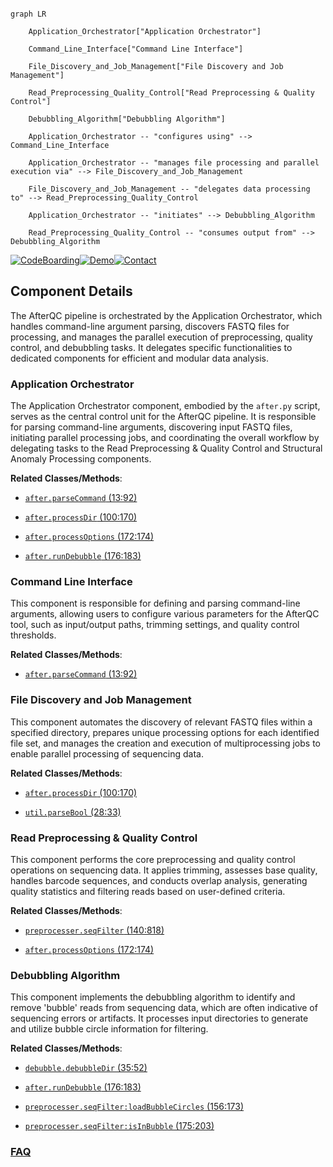 ```mermaid

graph LR

    Application_Orchestrator["Application Orchestrator"]

    Command_Line_Interface["Command Line Interface"]

    File_Discovery_and_Job_Management["File Discovery and Job Management"]

    Read_Preprocessing_Quality_Control["Read Preprocessing & Quality Control"]

    Debubbling_Algorithm["Debubbling Algorithm"]

    Application_Orchestrator -- "configures using" --> Command_Line_Interface

    Application_Orchestrator -- "manages file processing and parallel execution via" --> File_Discovery_and_Job_Management

    File_Discovery_and_Job_Management -- "delegates data processing to" --> Read_Preprocessing_Quality_Control

    Application_Orchestrator -- "initiates" --> Debubbling_Algorithm

    Read_Preprocessing_Quality_Control -- "consumes output from" --> Debubbling_Algorithm

```

[![CodeBoarding](https://img.shields.io/badge/Generated%20by-CodeBoarding-9cf?style=flat-square)](https://github.com/CodeBoarding/GeneratedOnBoardings)[![Demo](https://img.shields.io/badge/Try%20our-Demo-blue?style=flat-square)](https://www.codeboarding.org/demo)[![Contact](https://img.shields.io/badge/Contact%20us%20-%20contact@codeboarding.org-lightgrey?style=flat-square)](mailto:contact@codeboarding.org)



## Component Details



The AfterQC pipeline is orchestrated by the Application Orchestrator, which handles command-line argument parsing, discovers FASTQ files for processing, and manages the parallel execution of preprocessing, quality control, and debubbling tasks. It delegates specific functionalities to dedicated components for efficient and modular data analysis.



### Application Orchestrator

The Application Orchestrator component, embodied by the `after.py` script, serves as the central control unit for the AfterQC pipeline. It is responsible for parsing command-line arguments, discovering input FASTQ files, initiating parallel processing jobs, and coordinating the overall workflow by delegating tasks to the Read Preprocessing & Quality Control and Structural Anomaly Processing components.





**Related Classes/Methods**:



- <a href="https://github.com/OpenGene/AfterQC/blob/master/after.py#L13-L92" target="_blank" rel="noopener noreferrer">`after.parseCommand` (13:92)</a>

- <a href="https://github.com/OpenGene/AfterQC/blob/master/after.py#L100-L170" target="_blank" rel="noopener noreferrer">`after.processDir` (100:170)</a>

- <a href="https://github.com/OpenGene/AfterQC/blob/master/after.py#L172-L174" target="_blank" rel="noopener noreferrer">`after.processOptions` (172:174)</a>

- <a href="https://github.com/OpenGene/AfterQC/blob/master/after.py#L176-L183" target="_blank" rel="noopener noreferrer">`after.runDebubble` (176:183)</a>





### Command Line Interface

This component is responsible for defining and parsing command-line arguments, allowing users to configure various parameters for the AfterQC tool, such as input/output paths, trimming settings, and quality control thresholds.





**Related Classes/Methods**:



- <a href="https://github.com/OpenGene/AfterQC/blob/master/after.py#L13-L92" target="_blank" rel="noopener noreferrer">`after.parseCommand` (13:92)</a>





### File Discovery and Job Management

This component automates the discovery of relevant FASTQ files within a specified directory, prepares unique processing options for each identified file set, and manages the creation and execution of multiprocessing jobs to enable parallel processing of sequencing data.





**Related Classes/Methods**:



- <a href="https://github.com/OpenGene/AfterQC/blob/master/after.py#L100-L170" target="_blank" rel="noopener noreferrer">`after.processDir` (100:170)</a>

- <a href="https://github.com/OpenGene/AfterQC/blob/master/util.py#L28-L33" target="_blank" rel="noopener noreferrer">`util.parseBool` (28:33)</a>





### Read Preprocessing & Quality Control

This component performs the core preprocessing and quality control operations on sequencing data. It applies trimming, assesses base quality, handles barcode sequences, and conducts overlap analysis, generating quality statistics and filtering reads based on user-defined criteria.





**Related Classes/Methods**:



- <a href="https://github.com/OpenGene/AfterQC/blob/master/preprocesser.py#L140-L818" target="_blank" rel="noopener noreferrer">`preprocesser.seqFilter` (140:818)</a>

- <a href="https://github.com/OpenGene/AfterQC/blob/master/after.py#L172-L174" target="_blank" rel="noopener noreferrer">`after.processOptions` (172:174)</a>





### Debubbling Algorithm

This component implements the debubbling algorithm to identify and remove 'bubble' reads from sequencing data, which are often indicative of sequencing errors or artifacts. It processes input directories to generate and utilize bubble circle information for filtering.





**Related Classes/Methods**:



- <a href="https://github.com/OpenGene/AfterQC/blob/master/debubble.py#L35-L52" target="_blank" rel="noopener noreferrer">`debubble.debubbleDir` (35:52)</a>

- <a href="https://github.com/OpenGene/AfterQC/blob/master/after.py#L176-L183" target="_blank" rel="noopener noreferrer">`after.runDebubble` (176:183)</a>

- <a href="https://github.com/OpenGene/AfterQC/blob/master/preprocesser.py#L156-L173" target="_blank" rel="noopener noreferrer">`preprocesser.seqFilter:loadBubbleCircles` (156:173)</a>

- <a href="https://github.com/OpenGene/AfterQC/blob/master/preprocesser.py#L175-L203" target="_blank" rel="noopener noreferrer">`preprocesser.seqFilter:isInBubble` (175:203)</a>









### [FAQ](https://github.com/CodeBoarding/GeneratedOnBoardings/tree/main?tab=readme-ov-file#faq)
